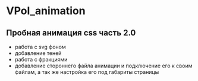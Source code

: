 # VPol_animation
## Пробная анимация css часть 2.0

- работа с svg фоном
- добавление теней
- работа с фракциями
- добавление стороннего файла анимации и подключение его к своим файлам, а так же настройка его под габариты страницы
